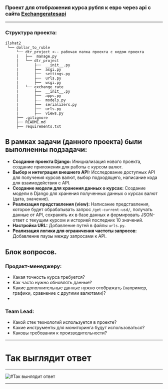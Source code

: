 ### Проект для отображения курса рубля к евро через api с сайта [Exchangeratesapi](https://exchangeratesapi.io/)
---

### Структура проекта:
```
ilshat2
 └── dollar_to_ruble
     └── dtr_project <-- рабочая папка проекта с кодом проекта
     |   ├──  manage.py
     |   └── dtr_project
     |       ├──  __init__.py
     |       ├──  asgi.py
     |       ├──  settings.py
     |       ├──  urls.py
     |       ├──  wsgi.py
     |   └── exchange_rate
     |       ├──  __init__.py
     |       ├──  apps.py
     |       ├──  models.py
     |       ├──  serializers.py
     |       ├──  urls.py
     |       ├──  views.py
     ├── .gitignore
     ├── README.md
     ├── requirements.txt
```
## В рамках задачи (данного проекта) были выполненны подзадачи:
- **Создание проекта Django:** Инициализация нового проекта, создание приложения для работы с курсом валют.
- **Выбор и интеграция внешнего API:** Исследование доступных API для получения курсов валют, выбор подходящего, написание кода для взаимодействия с API.
- **Создание модели для хранения данных о курсах:** Создание модели в Django для хранения полученных данных о курсах валют (дата, значение).
- **Реализация представления (view):** Написание представления, которое будет обрабатывать запрос `/get-current-usd/`, получать данные от API, сохранять их в базе данных и формировать JSON-ответ с текущим курсом и историей последних 10 значений.
- **Настройка URL:** Добавление путей в файлы `urls.py`.
- **Реализация логики для ограничения частоты запросов:** Добавление паузы между запросами к API.

## Блок вопросов.

### Продакт-менеджеру:
- Какая точность курса требуется?
- Как часто нужно обновлять данные?
- Какие дополнительные данные нужно отображать (например, графики, сравнение с другими валютами)?
- 
### Team Lead:
- Какой стек технологий используется в проекте?
- Какие инструменты для мониторинга будут использоваться?
- Каковы требования к производительности?

---
# Так выглядит ответ
---

![#Так вынлядит ответ](https://i.ibb.co/rktm3D2/2024-11-15-215850.png)

---
